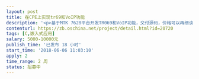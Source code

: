 ```yaml
---                
layout: post       
title: 在CPE上实现tr69和VoIP功能           
description: '<p>基于MTK 7628平台开发TR069和VoIP功能，交付源码，价格可以再细谈。</p>'     
contenturl: https://zb.oschina.net/project/detail.html?id=20720      
tags: [C,嵌入式应用]            
salary: 5000-10000元          
publish_time: '已发布 18 小时'         
start_time: '2018-06-06 11:03:10'           
apply: 2                   
time_range: 2 周              
status: 招募中                  
---                 
```

